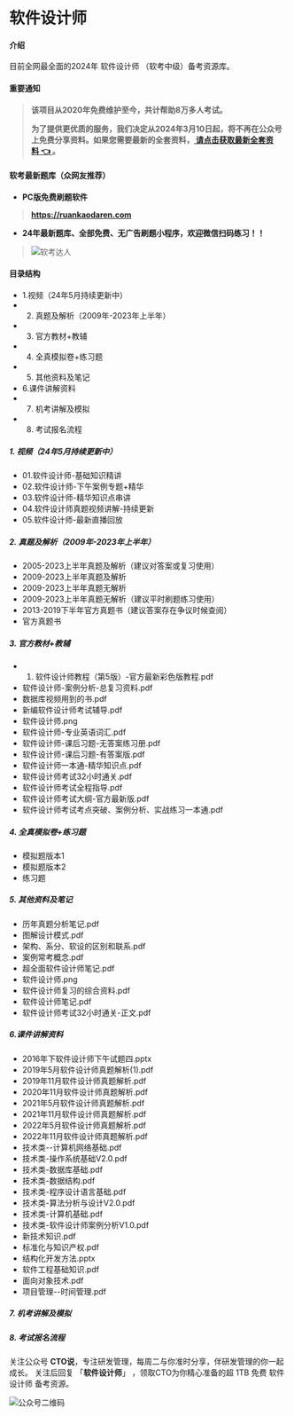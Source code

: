 # 软件设计师

#### 介绍
目前全网最全面的2024年 软件设计师 （软考中级）备考资源库。

#### 重要通知
>   **该项目从2020年免费维护至今，共计帮助8万多人考试。**
> 
>   **为了提供更优质的服务，我们决定从2024年3月10日起，将不再在公众号上免费分享资料。如果您需要最新的全套资料，[ 请点击获取最新全套资料 👈  ](https://91ke.cn/)。**  


#### 软考最新题库（众网友推荐）

 - **PC版免费刷题软件**
>
> **https://ruankaodaren.com**


 - **24年最新题库、全部免费、无广告刷题小程序，欢迎微信扫码练习！！**
>
>![软考达人](https://chaidingoss.oss-cn-hangzhou.aliyuncs.com/ruankao/share/%E4%BF%A1%E6%81%AF%E7%B3%BB%E7%BB%9F%E9%A1%B9%E7%9B%AE%E7%AE%A1%E7%90%86%E5%B8%88-github.png?x-oss-process=image/resize,w_258,h_258,limit_0)

#### 目录结构
 - 1.视频（24年5月持续更新中）
 - 2. 真题及解析（2009年-2023年上半年）
 - 3. 官方教材+教辅
 - 4. 全真模拟卷+练习题
 - 5. 其他资料及笔记
 - 6.课件讲解资料
 - 7. 机考讲解及模拟
 - 8. 考试报名流程

##### 1. 视频（24年5月持续更新中）
 - 01.软件设计师-基础知识精讲
 - 02.软件设计师-下午案例专题+精华
 - 03.软件设计师-精华知识点串讲
 - 04.软件设计师真题视频讲解-持续更新
 - 05.软件设计师-最新直播回放

##### 2. 真题及解析（2009年-2023年上半年）
 - 2005-2023上半年真题及解析（建议对答案或复习使用）
 - 2009-2023上半年真题及解析
 - 2009-2023上半年真题无解析
 - 2009-2023上半年真题无解析（建议平时刷题练习使用）
 - 2013-2019下半年官方真题书（建议答案存在争议时候查阅）
 - 官方真题书
   
##### 3. 官方教材+教辅
 - 01. 软件设计师教程（第5版）-官方最新彩色版教程.pdf
 - 软件设计师-案例分析-总复习资料.pdf
 - 数据库视频用到的书.pdf
 - 新编软件设计师考试辅导.pdf
 - 软件设计师.png
 - 软件设计师-专业英语词汇.pdf
 - 软件设计师-课后习题-无答案练习册.pdf
 - 软件设计师-课后习题-有答案版.pdf
 - 软件设计师一本通-精华知识点.pdf
 - 软件设计师考试32小时通关.pdf
 - 软件设计师考试全程指导.pdf
 - 软件设计师考试大纲-官方最新版.pdf
 - 软件设计师考试考点突破、案例分析、实战练习一本通.pdf
 
##### 4. 全真模拟卷+练习题
 - 模拟题版本1
 - 模拟题版本2
 - 练习题
 
##### 5. 其他资料及笔记
 - 历年真题分析笔记.pdf
 - 图解设计模式.pdf
 - 架构、系分、软设的区别和联系.pdf
 - 案例常考概念.pdf
 - 超全面软件设计师笔记.pdf
 - 软件设计师.png
 - 软件设计师复习的综合资料.pdf
 - 软件设计师笔记.pdf
 - 软件设计师考试32小时通关-正文.pdf
 
##### 6.课件讲解资料
 - 2016年下软件设计师下午试题四.pptx
 - 2019年5月软件设计师真题解析(1).pdf
 - 2019年11月软件设计师真题解析.pdf
 - 2020年11月软件设计师真题解析.pdf
 - 2021年5月软件设计师真题解析.pdf
 - 2021年11月软件设计师真题解析.pdf
 - 2022年5月软件设计师真题解析.pdf
 - 2022年11月软件设计师真题解析.pdf
 - 技术类--计算机网络基础.pdf
 - 技术类-操作系统基础V2.0.pdf
 - 技术类-数据库基础.pdf
 - 技术类-数据结构.pdf
 - 技术类-程序设计语言基础.pdf
 - 技术类-算法分析与设计V2.0.pdf
 - 技术类-计算机基础.pdf
 - 技术类-软件设计师案例分析V1.0.pdf
 - 新技术知识.pdf
 - 标准化与知识产权.pdf
 - 结构化开发方法.pptx
 - 软件工程基础知识.pdf
 - 面向对象技术.pdf
 - 项目管理--时间管理.pdf
 
##### 7. 机考讲解及模拟
##### 8. 考试报名流程

关注公众号 **CTO说**，专注研发管理，每周二与你准时分享，伴研发管理的你一起成长。
关注后回复 「**软件设计师**」 ，领取CTO为你精心准备的超 1TB 免费 软件设计师 备考资源。


![公众号二维码](https://chaidingoss.oss-cn-hangzhou.aliyuncs.com/qrcode.jpg)
